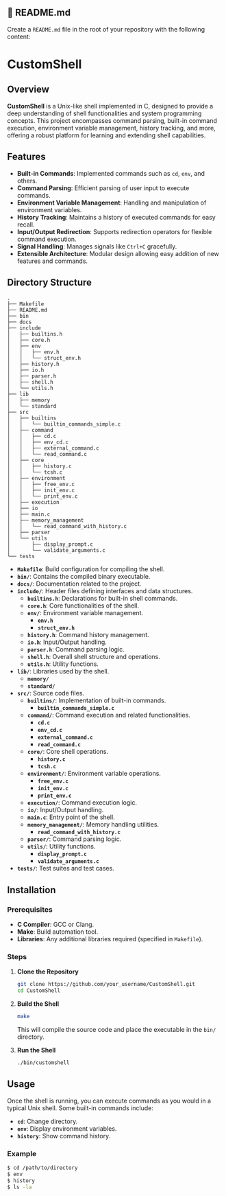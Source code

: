 

## 📄 **README.md**

Create a `README.md` file in the root of your repository with the following content:

# CustomShell

## Overview

**CustomShell** is a Unix-like shell implemented in C, designed to provide a deep understanding of shell functionalities and system programming concepts. This project encompasses command parsing, built-in command execution, environment variable management, history tracking, and more, offering a robust platform for learning and extending shell capabilities.

## Features

- **Built-in Commands**: Implemented commands such as `cd`, `env`, and others.
- **Command Parsing**: Efficient parsing of user input to execute commands.
- **Environment Variable Management**: Handling and manipulation of environment variables.
- **History Tracking**: Maintains a history of executed commands for easy recall.
- **Input/Output Redirection**: Supports redirection operators for flexible command execution.
- **Signal Handling**: Manages signals like `Ctrl+C` gracefully.
- **Extensible Architecture**: Modular design allowing easy addition of new features and commands.

## Directory Structure

```
.
├── Makefile
├── README.md
├── bin
├── docs
├── include
│   ├── builtins.h
│   ├── core.h
│   ├── env
│   │   ├── env.h
│   │   └── struct_env.h
│   ├── history.h
│   ├── io.h
│   ├── parser.h
│   ├── shell.h
│   └── utils.h
├── lib
│   ├── memory
│   └── standard
├── src
│   ├── builtins
│   │   └── builtin_commands_simple.c
│   ├── command
│   │   ├── cd.c
│   │   ├── env_cd.c
│   │   ├── external_command.c
│   │   └── read_command.c
│   ├── core
│   │   ├── history.c
│   │   └── tcsh.c
│   ├── environment
│   │   ├── free_env.c
│   │   ├── init_env.c
│   │   └── print_env.c
│   ├── execution
│   ├── io
│   ├── main.c
│   ├── memory_management
│   │   └── read_command_with_history.c
│   ├── parser
│   └── utils
│       ├── display_prompt.c
│       └── validate_arguments.c
└── tests
```

- **`Makefile`**: Build configuration for compiling the shell.
- **`bin/`**: Contains the compiled binary executable.
- **`docs/`**: Documentation related to the project.
- **`include/`**: Header files defining interfaces and data structures.
  - **`builtins.h`**: Declarations for built-in shell commands.
  - **`core.h`**: Core functionalities of the shell.
  - **`env/`**: Environment variable management.
    - **`env.h`**
    - **`struct_env.h`**
  - **`history.h`**: Command history management.
  - **`io.h`**: Input/Output handling.
  - **`parser.h`**: Command parsing logic.
  - **`shell.h`**: Overall shell structure and operations.
  - **`utils.h`**: Utility functions.
- **`lib/`**: Libraries used by the shell.
  - **`memory/`**
  - **`standard/`**
- **`src/`**: Source code files.
  - **`builtins/`**: Implementation of built-in commands.
    - **`builtin_commands_simple.c`**
  - **`command/`**: Command execution and related functionalities.
    - **`cd.c`**
    - **`env_cd.c`**
    - **`external_command.c`**
    - **`read_command.c`**
  - **`core/`**: Core shell operations.
    - **`history.c`**
    - **`tcsh.c`**
  - **`environment/`**: Environment variable operations.
    - **`free_env.c`**
    - **`init_env.c`**
    - **`print_env.c`**
  - **`execution/`**: Command execution logic.
  - **`io/`**: Input/Output handling.
  - **`main.c`**: Entry point of the shell.
  - **`memory_management/`**: Memory handling utilities.
    - **`read_command_with_history.c`**
  - **`parser/`**: Command parsing logic.
  - **`utils/`**: Utility functions.
    - **`display_prompt.c`**
    - **`validate_arguments.c`**
- **`tests/`**: Test suites and test cases.

## Installation

### Prerequisites

- **C Compiler**: GCC or Clang.
- **Make**: Build automation tool.
- **Libraries**: Any additional libraries required (specified in `Makefile`).

### Steps

1. **Clone the Repository**

   ```bash
   git clone https://github.com/your_username/CustomShell.git
   cd CustomShell
   ```

2. **Build the Shell**

   ```bash
   make
   ```

   This will compile the source code and place the executable in the `bin/` directory.

3. **Run the Shell**

   ```bash
   ./bin/customshell
   ```

## Usage

Once the shell is running, you can execute commands as you would in a typical Unix shell. Some built-in commands include:

- **`cd`**: Change directory.
- **`env`**: Display environment variables.
- **`history`**: Show command history.

### Example

```bash
$ cd /path/to/directory
$ env
$ history
$ ls -la
```
